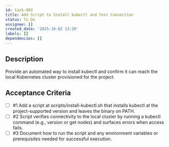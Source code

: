 ```yaml
---
id: task-003
title: Add Script to Install kubectl and Test Connection
status: To Do
assignee: []
created_date: '2025-10-02 13:20'
labels: []
dependencies: []
---
```


## Description

<!-- SECTION:DESCRIPTION:BEGIN -->
Provide an automated way to install kubectl and confirm it can reach the local Kubernetes cluster provisioned for the project.
<!-- SECTION:DESCRIPTION:END -->

## Acceptance Criteria
<!-- AC:BEGIN -->
- [ ] #1 Add a script at scripts/install-kubectl.sh that installs kubectl at the project-supported version and leaves the binary on PATH.
- [ ] #2 Script verifies connectivity to the local cluster by running a kubectl command (e.g., version or get nodes) and surfaces errors when access fails.
- [ ] #3 Document how to run the script and any environment variables or prerequisites needed for successful execution.
<!-- AC:END -->
